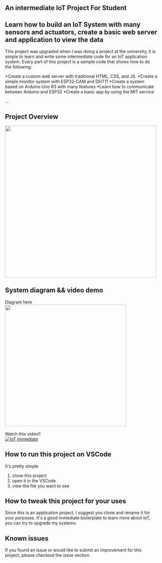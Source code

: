 ## An intermediate IoT Project For Student

## Learn how to build an IoT System with many sensors and actuators, create a basic web server and application to view the data
This project was upgraded when I was doing a project at the university, it is simple to learn and write some intermediate code for an IoT application system.
Every part of this project is a sample code that shows how to do the following:

*Create a custom web server with traditional HTML, CSS, and JS.
*Create a simple monitor system with ESP32-CAM and DHT11
*Create a system based on Arduino Uno R3 with many features
*Learn how to communicate between Arduino and ESP32
*Create a basic app by using the MIT service

...
## Project Overview

<img src="https://github.com/jamesli72/Crop-Monitoring-IoT-Basic/assets/141984131/7d195c78-aa67-4692-b943-e07149b08055" width="500" height="500">

## System diagram && video demo

Diagram here
\
<img src="https://github.com/jamesli72/Crop-Monitoring-IoT-Basic/assets/141984131/3140ac28-b262-4821-9a67-bfa7e33df556" width="400" height="400">
\
\
Watch this video!!
\
[![IoT Immediate](https://github.com/jamesli72/Crop-Monitoring-IoT-Basic/assets/141984131/2f752d5d-4f0f-4a04-b82a-38249f7f7651)](https://www.youtube.com/watch?v=Vykp29GQEq8&t=4s)

## How to run this project on VSCode
It's pretty simple
1. clone this project
2. open it in the VSCode
3. view the file you want to see

## How to tweak this project for your uses

Since this is an application project, I suggest you clone and rename it for your purposes. It's a good immediate boilerplate to learn more about IoT, you can try to upgrade my systems.

## Known issues

If you found an issue or would like to submit an improvement for this project, please checkout the issue section.

